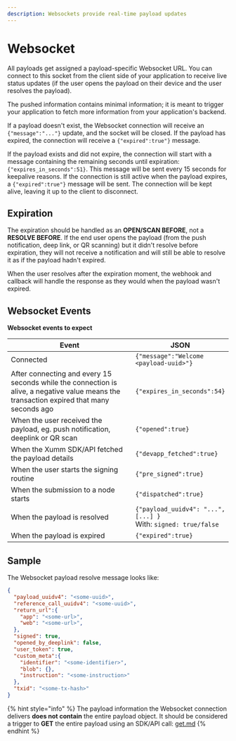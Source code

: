 ```yaml
---
description: Websockets provide real-time payload updates
---
```


# Websocket

All payloads get assigned a payload-specific Websocket URL. You can connect to this socket from the client side of your application to receive live status updates (if the user opens the payload on their device and the user resolves the payload).

The pushed information contains minimal information; it is meant to trigger your application to fetch more information from your application's backend.

If a payload doesn't exist, the Websocket connection will receive an `{"message":"..."}` update, and the socket will be closed. If the payload has expired, the connection will receive a `{"expired":true"}` message.

If the payload exists and did not expire, the connection will start with a message containing the remaining seconds until expiration: `{"expires_in_seconds":51}`. This message will be sent every 15 seconds for keepalive reasons. If the connection is still active when the payload expires, a `{"expired":true"}` message will be sent. The connection will be kept alive, leaving it up to the client to disconnect.

## Expiration

The expiration should be handled as an **OPEN/SCAN BEFORE**, not a **RESOLVE BEFORE**. If the end user opens the payload (from the push notification, deep link, or QR scanning) but it didn't resolve before expiration, they will not receive a notification and will still be able to resolve it as if the payload hadn't expired.

When the user resolves after the expiration moment, the webhook and callback will handle the response as they would when the payload wasn't expired.

## Websocket Events

**Websocket events to expect**

<table><thead><tr><th width="348">Event</th><th>JSON</th></tr></thead><tbody><tr><td>Connected</td><td><code>{"message":"Welcome &#x3C;payload-uuid>"}</code></td></tr><tr><td>After connecting and every 15 seconds while the connection is alive, a negative value means the transaction expired that many seconds ago</td><td><code>{"expires_in_seconds":54}</code></td></tr><tr><td>When the user received the payload, eg. push notification, deeplink or QR scan</td><td><code>{"opened":true}</code></td></tr><tr><td>When the Xumm SDK/API fetched the payload details</td><td><code>{"devapp_fetched":true}</code></td></tr><tr><td>When the user starts the signing routine</td><td><code>{"pre_signed":true}</code></td></tr><tr><td>When the submission to a node starts</td><td><code>{"dispatched":true}</code></td></tr><tr><td>When the payload is resolved</td><td><code>{"payload_uuidv4": "...", [...] }</code><br>With: <code>signed: true/false</code></td></tr><tr><td>When the payload is expired</td><td><code>{"expired":true}</code></td></tr></tbody></table>

## Sample

The Websocket payload resolve message looks like:

```json
{
  "payload_uuidv4": "<some-uuid>",
  "reference_call_uuidv4": "<some-uuid>",
  "return_url":{
    "app": "<some-url>",
    "web": "<some-url>",
  },
  "signed": true,
  "opened_by_deeplink": false,
  "user_token": true,
  "custom_meta":{
    "identifier": "<some-identifier>",
    "blob": {},
    "instruction": "<some-instruction>"
  },
  "txid": "<some-tx-hash>"
}
```

{% hint style="info" %}
The payload information the Websocket connection delivers **does not contain** the entire payload object. It should be considered a trigger to **GET** the entire payload using an SDK/API call: [get.md](../../../js-ts-sdk/sdk-syntax/xumm.payload/get.md "mention")
{% endhint %}
